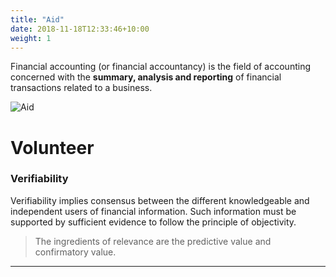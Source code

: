 ```yaml
---
title: "Aid"
date: 2018-11-18T12:33:46+10:00
weight: 1
---
```


Financial accounting (or financial accountancy) is the field of accounting concerned with the **summary, analysis and reporting** of financial transactions related to a business.

![Aid](/images/illustrations/IMG_0367.jpg)

# Volunteer

### Verifiability

Verifiability implies consensus between the different knowledgeable and independent users of financial information. Such information must be supported by sufficient evidence to follow the principle of objectivity.
> The ingredients of relevance are the predictive value and confirmatory value.


----
